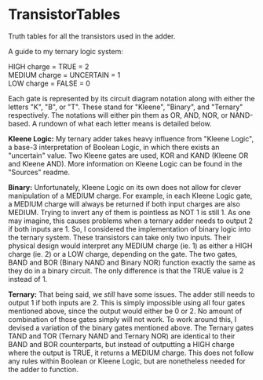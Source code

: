 # TransistorTables
Truth tables for all the transistors used in the adder.

A guide to my ternary logic system:

HIGH charge = TRUE = 2<br>
MEDIUM charge = UNCERTAIN = 1<br>
LOW charge = FALSE = 0<br>

Each gate is represented by its circuit diagram notation along with either the letters "K", "B", or "T". These stand for "Kleene", "Binary", and "Ternary" respectively. The notations will either pin them as OR, AND, NOR, or NAND-based. A rundown of what each letter means is detailed below.

<b>Kleene Logic:</b>
My ternary adder takes heavy influence from "Kleene Logic", a base-3 interpretation of Boolean Logic, in which there exists an "uncertain" value. Two Kleene gates are used, KOR and KAND (Kleene OR and Kleene AND). More information on Kleene Logic can be found in the "Sources" readme.

<b>Binary:</b>
Unfortunately, Kleene Logic on its own does not allow for clever manipulation of a MEDIUM charge. For example, in each Kleene Logic gate, a MEDIUM charge will always be returned if both input charges are also MEDIUM. Trying to invert any of them is pointless as NOT 1 is still 1. As one may imagine, this causes problems when a ternary adder needs to output 2 if both inputs are 1.
So, I considered the implementation of binary logic into the ternary system. These transistors can take only two inputs. Their physical design would interpret any MEDIUM charge (ie. 1) as either a HIGH charge (ie. 2) or a LOW charge, depending on the gate. The two gates, BAND and BOR (Binary NAND and Binary NOR) function exactly the same as they do in a binary circuit. The only difference is that the TRUE value is 2 instead of 1.

<b>Ternary:</b>
That being said, we <i>still</i> have some issues. The adder still needs to output 1 if both inputs are 2. This is simply impossible using all four gates mentioned above, since the output would either be 0 or 2. No amount of combination of those gates simply will not work.
To work around this, I devised a variation of the binary gates mentioned above. The Ternary gates TAND and TOR (Ternary NAND and Ternary NOR) are identical to their BAND and BOR counterparts, but instead of outputting a HIGH charge where the output is TRUE, it returns a MEDIUM charge. This does not follow any rules within Boolean or Kleene Logic, but are nonetheless needed for the adder to function.
